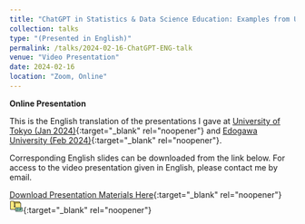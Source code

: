 ```yaml
---
title: "ChatGPT in Statistics & Data Science Education: Examples from US Universities"
collection: talks
type: "(Presented in English)"
permalink: /talks/2024-02-16-ChatGPT-ENG-talk
venue: "Video Presentation"
date: 2024-02-16
location: "Zoom, Online"
---
```


<style>
  hr {
    height: 2px;
    background-color: #E5E4E2;
    border: none;
  }

  .no-italics {
      font-style: normal;   
  }
</style>

<b>
Online Presentation
</b>

This is the English translation of the presentations I gave at [University of Tokyo (Jan 2024)](https://jimmydoi.github.io/talks/2024-01-31-UTokyo-GPT-talk){:target="_blank" rel="noopener"} and [Edogawa University (Feb 2024)](https://jimmydoi.github.io/talks/2024-02-01-Edogawa-GPT-talk){:target="_blank" rel="noopener"}.

Corresponding English slides can be downloaded from the link below. For access to the video presentation given in English, please contact me by email.

[Download Presentation Materials Here](https://www.dropbox.com/s/ifzk7zbf6324mrp/Doi_2024_GPT.zip?dl=1){:target="_blank" rel="noopener"} &nbsp; [![alt text](/files/zip_24.png)](https://www.dropbox.com/s/ifzk7zbf6324mrp/Doi_2024_GPT.zip?dl=1){:target="_blank" rel="noopener"}  

